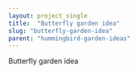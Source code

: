 ```yaml
---
layout: project_single
title:  "Butterfly garden idea"
slug: "butterfly-garden-idea"
parent: "hummingbird-garden-ideas"
---
```

Butterfly garden idea